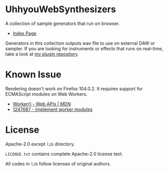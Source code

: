 # UhhyouWebSynthesizers
A collection of sample generators that run on browser.

- [Index Page](https://ryukau.github.io/UhhyouWebSynthesizers/)

Generators in this collection outputs wav file to use on external DAW or sampler. If you are looking for instruments or effects that runs on real-time, take a look at [my plugin repository](https://github.com/ryukau/VSTPlugins).

# Known Issue
Rendering doesn't work on Firefox 104.0.2. It requires support for ECMAScript modules on Web Workers.

- [Worker() - Web APIs | MDN](https://developer.mozilla.org/en-US/docs/Web/API/Worker/Worker#browser_compatibility)
- [1247687 - Implement worker modules](https://bugzilla.mozilla.org/show_bug.cgi?id=1247687)

# License
Apache-2.0 except `lib` directory.

`LICENSE.txt` contains complete Apache-2.0 license text.

All codes in `lib` follow licenses of original authors.
